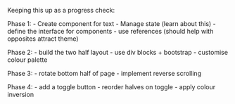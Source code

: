 Keeping this up as a progress check:

Phase 1: - Create component for text - Manage state (learn about this) - define the interface for components - use references (should help with opposites attract theme)

Phase 2: - build the two half layout - use div blocks + bootstrap - customise colour palette

Phase 3: - rotate bottom half of page - implement reverse scrolling

Phase 4: - add a toggle button - reorder halves on toggle - apply colour inversion
